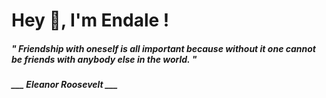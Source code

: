 <h1 title="head"> Hey 👋, I'm Endale !</h1>

**<h5><i>" Friendship with oneself is all important because without it one cannot be friends with anybody else in the world. "</i></h5>**

*<b>___ Eleanor Roosevelt ___</b>*
